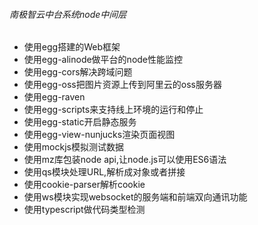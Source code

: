###### 南极智云中台系统node中间层

- 使用egg搭建的Web框架
- 使用egg-alinode做平台的node性能监控
- 使用egg-cors解决跨域问题
- 使用egg-oss把图片资源上传到阿里云的oss服务器
- 使用egg-raven
- 使用egg-scripts来支持线上环境的运行和停止
- 使用egg-static开启静态服务
- 使用egg-view-nunjucks渲染页面视图
- 使用mockjs模拟测试数据
- 使用mz库包装node api,让node.js可以使用ES6语法
- 使用qs模块处理URL,解析成对象或者拼接
- 使用cookie-parser解析cookie
- 使用ws模块实现websocket的服务端和前端双向通讯功能
- 使用typescript做代码类型检测




